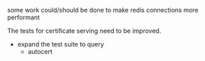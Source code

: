 some work could/should be done to make redis connections more performant

The tests for certificate serving need to be improved.

- expand the test suite to query
	- autocert